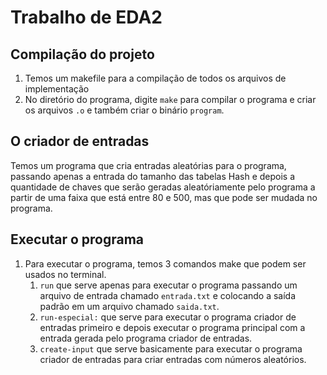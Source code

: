 # Trabalho de EDA2

## Compilação do projeto

1. Temos um makefile para a compilação de todos os arquivos de implementação
2. No diretório do programa, digite ```make``` para compilar o programa e criar os arquivos ```.o``` e também criar o binário ```program```.

## O criador de entradas

Temos um programa que cria entradas aleatórias para o programa, passando apenas a entrada do tamanho das tabelas Hash e depois a quantidade de chaves que serão geradas aleatóriamente pelo programa a partir de uma faixa que está entre 80 e 500, mas que pode ser mudada no programa.

## Executar o programa

1. Para executar o programa, temos 3 comandos make que podem ser usados no terminal.
    1. ```run``` que serve apenas para executar o programa passando um arquivo de entrada chamado ```entrada.txt``` e colocando a saída padrão em um arquivo chamado ```saida.txt```.
    2. ```run-especial:``` que serve para executar o programa criador de entradas primeiro e depois executar o programa principal com a entrada gerada pelo programa criador de entradas.
    3. ```create-input``` que serve basicamente para executar o programa criador de entradas para criar entradas com números aleatórios.
